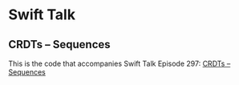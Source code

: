 # Swift Talk
## CRDTs – Sequences

This is the code that accompanies Swift Talk Episode 297: [CRDTs – Sequences](https://talk.objc.io/episodes/S01E297-crdts-sequences)
